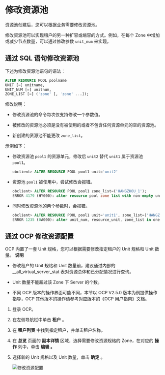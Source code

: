 修改资源池 
==========================

资源池创建后，您可以根据业务需要修改资源池。

修改资源池可以实现租户的另一种扩容或缩容的方式。例如，在每个 Zone 中增加或减少节点数量，可以通过修改参数 `unit_num` 来实现。

通过 SQL 语句修改资源池 
-----------------------------------

下述为修改资源池语句的语法：

```sql
ALTER RESOURCE POOL poolname 
UNIT [=] unitname, 
UNIT_NUM [=] unitnum, 
ZONE_LIST [=] ('zone' [, 'zone' ...]);
```



修改说明：

* 修改资源池的命令每次仅支持修改一个参数值。

  

* 被修改的资源池必须是没有被使用的或者不包含任何资源单元的空的资源池。

  

* 新创建的资源池不能更改 `zone_list`。

  




示例如下：

* 修改资源池 `pool1` 的资源单元，修改后 `unit2` 替代 `unit1` 属于资源池` pool1`。

  ```sql
  obclient> ALTER RESOURCE POOL pool1 unit='unit2'
  ```

  

* 资源池 `pool1` 被使用中，尝试修改会报错。

  ```sql
  obclient> ALTER RESOURCE POOL pool1 zone_list=('HANGZHOU_1');
  ERROR 4179 (HY000): alter resource pool zone list with non-empty unit not allowed
  ```

  

* 同时修改资源池的两个参数时，会报错。

  ```sql
  obclient> ALTER RESOURCE POOL pool1 unit='unit1', zone_list=('HANGZHOU_1');
  ERROR 1235 (0A000): alter unit_num, resource_unit, zone_list in one cmd not supported
  ```

  




通过 OCP 修改资源配置 
----------------------------------

OCP 内置了一套 Unit 规格，您可以根据需要修改指定租户的 Unit 规格和 Unit 数量。
**说明**



* 修改租户的 Unit 规格和 Unit 数量前，建议通过内部的 __all_virtual_server_stat 表对资源总体和已分配情况进行查询。

  

* Unit 数量不能超过该 Zone 下 Server 的个数。

  

* 不同 OCP 版本的操作界面可能不同，本节以 OCP V2.5.0 版本为例提供操作指导，OCP 其他版本的操作请参考对应版本的《OCP 用户指南》文档。

  




1. 登录 OCP。

   

2. 在左侧导航栏中单击 **租户** 。

   

3. 在 **租户列表** 中找到指定租户，并单击租户名称。

   

4. 在 **总览** 页面的 **副本详情** 区域，选择需要修改资源规格的 Zone，在对应的 **操作** 列中，单击 **编辑** **。**

   

5. 选择新的 Unit 规格以及 Unit 数量，单击 **确定** **。** 

   ![修改资源配置](https://static-aliyun-doc.oss-accelerate.aliyuncs.com/assets/img/zh-CN/2212770061/p167488.png)
   



